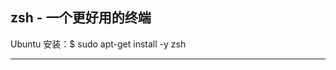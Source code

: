 
## zsh - 一个更好用的终端

Ubuntu 安装：$ sudo apt-get install -y zsh













































































































































































































































































































































































































---